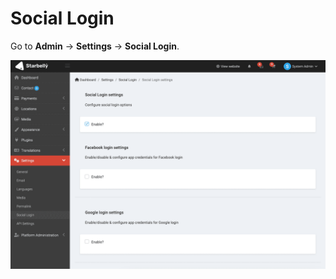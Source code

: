 # Social Login

Go to **Admin** -> **Settings** -> **Social Login**.

![](images/social-login-1.png)